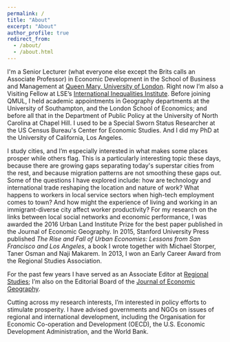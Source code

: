 ```yaml
---
permalink: /
title: "About"
excerpt: "About"
author_profile: true
redirect_from: 
  - /about/
  - /about.html
---
```


I'm a Senior Lecturer (what everyone else except the Brits calls an Associate Professor) in Economic Development in the School of Business and Management at <a href="https://qmul.ac.uk" target="_blank">Queen Mary, University of London</a>. Right now I’m also a Visiting Fellow at LSE’s <a href="http://www.lse.ac.uk/International-Inequalities" target="_blank"> International Inequalities Institute</a>. Before joining QMUL, I held academic appointments in Geography departments at the University of Southampton, and the London School of Economics; and before all that in the Department of Public Policy at the University of North Carolina at Chapel Hill. I used to be a Special Sworn Status Researcher at the US Census Bureau's Center for Economic Studies. And I did my PhD at the University of California, Los Angeles. 

I study cities, and I’m especially interested in what makes some places prosper while others flag. This is a particularly interesting  topic these days, because there are growing gaps separating today's superstar cities from the rest, and because migration patterns are not smoothing these gaps out. Some of the questions I have explored include: how are technology and international trade reshaping the location and nature of work? What happens to workers in local service sectors when high-tech employment comes to town? And how might the experience of living and working in an immigrant-diverse city affect worker productivity? For my research on the links between local social networks and economic performance, I was awarded the 2016 Urban Land Institute Prize for the best paper published in the Journal of Economic Geography. In 2015, Stanford University Press published <i>The Rise and Fall of Urban Economies: Lessons from San Francisco and Los Angeles</i>, a book I wrote together with Michael Storper, Taner Osman and Naji Makarem.  In 2013, I won an Early Career Award from the Regional Studies Association. 

For the past few years I have served as an Associate Editor at <a href="https://www.tandfonline.com/toc/cres20/current">Regional Studies</a>; I’m also on the Editorial Board of the <a href="https://academic.oup.com/joeg">Journal of Economic Geography<a/>.

Cutting across my research interests, I’m interested in policy efforts to stimulate prosperity. I have advised governments and NGOs on issues of regional and international development, including the Organisation for Economic Co-operation and Development (OECD), the U.S. Economic Development Administration, and the World Bank. 




